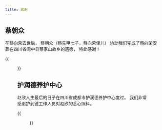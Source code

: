 ```yaml
---
title: 致谢
---
```


## 蔡朝众

在蔡向荣去世后，
蔡朝众（蔡先甲七子，蔡向荣侄儿）
协助我们完成了蔡向荣安葬在四川省阆中县蔡家山故乡的遗愿，
特此感谢！

{{<figure src="cai-chaozhong.jpg" title="Chaozhong Cai with Xiangrong Cai">}}

## 护润德养护中心

赵欣人生最后的日子在四川省成都市护润德养护中心度过。
我们非常感谢护润德工作人员对赵欣的悉心照料。

{{<figure src="hurunde.jpg" class="portrait" title="Xin Zhao with Xiaohui Ren, Xiaomei Li, Cuirong Zhong (Staff of Hurunde Care Center in Chengdu)">}}
